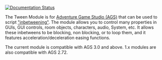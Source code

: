 [![Documentation Status](https://readthedocs.org/projects/ags-tween/badge/?version=latest)](http://ags-tween.readthedocs.org/en/latest/?badge=latest)

The Tween Module is for [Adventure Game Studio (AGS)](http://www.adventuregamestudio.co.uk/) that
can be used to script ["inbetweening"](https://en.wikipedia.org/wiki/Inbetweening). The module allows you to control many properties in GUIs, GUI controls, room objects, characters, audio, System, etc.
It allows these inbetweens to be blocking, non blocking, or to loop them, and it features
acceleration/deceleration easing functions.

The current module is compatible with AGS 3.0 and above. 1.x modules are also compatible with AGS 2.72.
